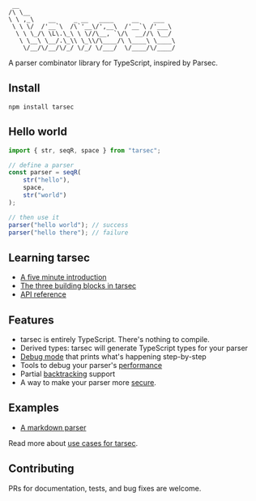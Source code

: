 ```
 __
/\ \__
\ \ ,_\    __     _ __   ____     __    ___
 \ \ \/  /'__`\  /\`'__\/',__\  /'__`\ /'___\
  \ \ \_/\ \L\.\_\ \ \//\__, `\/\  __//\ \__/
   \ \__\ \__/.\_\\ \_\\/\____/\ \____\ \____\
    \/__/\/__/\/_/ \/_/ \/___/  \/____/\/____/
```

A parser combinator library for TypeScript, inspired by Parsec.

## Install

```
npm install tarsec
```

## Hello world

```ts
import { str, seqR, space } from "tarsec";

// define a parser
const parser = seqR(
    str("hello"),
    space,
    str("world")
);

// then use it
parser("hello world"); // success
parser("hello there"); // failure
```

## Learning tarsec
- [A five minute introduction](/tutorials/5-minute-intro.md)
- [The three building blocks in tarsec](/tutorials/three-building-blocks.md)
- [API reference](https://egonschiele.github.io/tarsec/)

## Features
- tarsec is entirely TypeScript. There's nothing to compile.
- Derived types: tarsec will generate TypeScript types for your parser
- [Debug mode](/tutorials/debugging.md) that prints what's happening step-by-step
- Tools to debug your parser's [performance](/tutorials/performance.md)
- Partial [backtracking](/tutorials/backtracking.md) support
- A way to make your parser more [secure](/tutorials/security.md).

## Examples
- [A markdown parser](/tests/examples/markdown.ts)

Read more about [use cases for tarsec](/tutorials/use-case.md).

## Contributing
PRs for documentation, tests, and bug fixes are welcome.